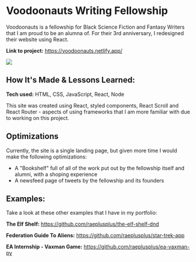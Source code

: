 # Voodoonauts Writing Fellowship
Voodoonauts is a fellowship for Black Science Fiction and Fantasy Writers that I am proud to be an alumna of. For their 3rd anniversary, I redesigned their website using React. 


**Link to project:** https://voodoonauts.netlify.app/

![](https://raw.githubusercontent.com/raeplusplus/raeplusplus/main/voodoonauts.gif)

## How It's Made & Lessons Learned:

**Tech used:** HTML, CSS, JavaScript, React, Node


This site was created using React, styled components, React Scroll and React Router - aspects of using frameworks that I am more familiar with due to working on this project.

## Optimizations

Currently, the site is a single landing page, but given more time I would make the following optimizations:
- A "Bookshelf" full of all of the work put out by the fellowship itself and alumni, with a shoping experience
- A newsfeed page of tweets by the fellowship and its founders

## Examples:
Take a look at these other examples that I have in my portfolio:

**The Elf Shelf:** https://github.com/raeplusplus/the-elf-shelf-dnd

**Federation Guide To Aliens:** https://github.com/raeplusplus/star-trek-app

**EA Internship - Vaxman Game:** https://github.com/raeplusplus/ea-vaxman-py


